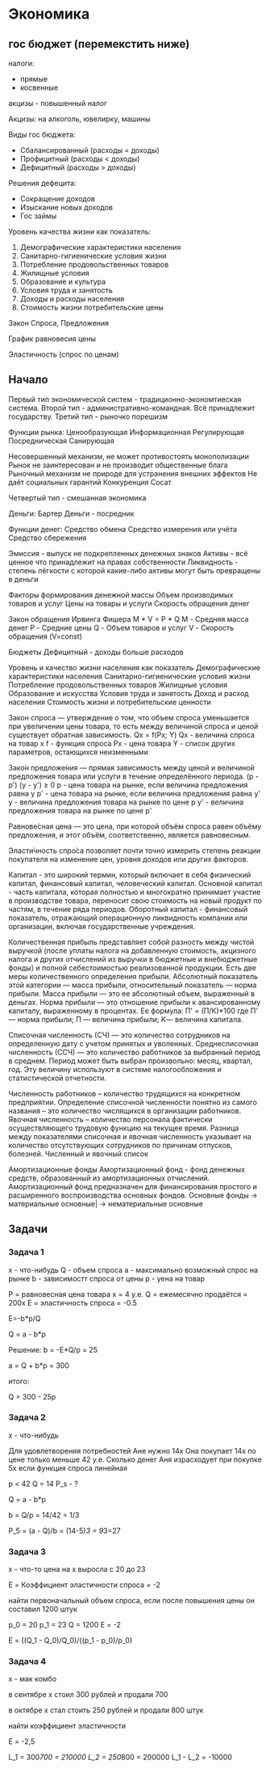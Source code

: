 # Экономика

## гос бюджет (перемекстить ниже)

налоги:

- прямые 
- косвенные

акцизы - повышенный налог

Акцизы: на алкоголь, ювелирку, машины

Виды гос бюджета:

- Сбалансированный (расходы = доходы)
- Профицитный (расходы < доходы)
- Дефицитный (расходы > доходы)

Решения дефецита:

- Сокращение доходов
- Изыскание новых доходов
- Гос займы

Уровень качества жизни как показатель:

1. Демографические характеристики населения
2. Санитарно-гигиенические условия жизни
3. Потребление продовольственных товаров
4. Жилищные условия
5. Образование и культура
6. Условия труда и занятость
7. Доходы и расходы населения
8. Стоимость жизни потребительские цены

Закон Спроса, Предложения

График равновесия цены

Эластичность (спрос по ценам)

## Начало

Первый тип экономической систем - традиционно-экономтиеская система. 
Второй тип - административно-командная. Всё принадлежит государству. 
Третий тип - рыночко порешизм

Функции рынка:
Ценообразующая
Информационная
Регулирующая
Посредническая
Санирующая

Несовершенный механизм, не может противостоять монополизации
Рынок не заинтересован и не производит общественные блага
Рыночный механизм не природе для устранения внешних эффектов
Не даëт социальных гарантий
Конкуренция
Сосат

Четвертый тип - смешанная экономика

Деньги:
Бартер
Деньги - посредник

Функции денег:
Средство обмена
Средство измерения или учёта
Средство сбережения

Эмиссия - выпуск не подкрепленных денежных знаков
Активы - всё ценное что принадлежит на правах собственности
Ликвидность - степень лёгкости с которой какие-либо активы могут быть превращены в деньги

Факторы формирования денежной массы
Объем производимых товаров и услуг
Цены на товары и услуги
Скорость обращения денег

Закон обращения Ирвинга Фишера
M * V = P * Q
M - Средняя масса денег
P - Средние цены
Q - Объем товаров и услуг
V - Скорость обращения (V=const) 

Бюджеты
Дефицитный - доходы больше расходов 

Уровень и качество жизни населения как показатель
Демографические характеристики населения 
Санитарно-гигиенические условия жизни
Потребление продовольственных товаров
Жилищные условия
Образование и искусства
Условия труда и занятость 
Доход и расход населения
Стоимость жизни и потребительские ценности

Закон спроса — утверждение о том, что объем спроса уменьшается при увеличении цены товара, то есть между величиной спроса и ценой существует обратная зависимость.
Qx = f(Px; Y) 
Qx - величина спроса на товар x
f - функция спроса 
Px - цена товара
Y - список других параметров, остающихся неизменными

Зако́н предложе́ния — прямая зависимость между ценой и величиной предложения товара или услуги в течение определённого периода.
(p - p') (y - y') ≥ 0
p -  цена товара на рынке, если величина предложения равна y
p' - цена товара на рынке, если величина предложения равна y'
y - величина предложения товара на рынке по цене p
y' - величина предложения товара на рынке по цене p'

Равнове́сная цена — это цена, при которой объём спроса равен объёму предложения, и этот объём, соответственно, является равновесным.

Эласти́чность спро́са позволяет почти точно измерить степень реакции покупателя на изменение цен, уровня доходов или других факторов.

Капитал - это широкий термин, который включает в себя физический капитал, финансовый капитал, человеческий капитал.
Основной капитал - часть капитала, которая полностью и многократно принимает участие в производстве товара, переносит свою стоимость на новый продукт по частям, в течение ряда периодов.
Оборотный капитал - финансовый показатель, отражающий операционную ликвидность компании или организации, включая государственные учреждения. 

Количественная прибыль представляет собой разность между чистой выручкой (после уплаты налога на добавленную стоимость, акцизного налога и других отчислений из выручки в бюджетные и внебюджетные фонды) и полной себестоимостью реализованной продукции.
Есть две меры количественного определения прибыли. Абсолютный показатель этой категории — масса прибыли, относительный показатель — норма прибыли.
Масса прибыли — это ее абсолютный объем, выраженный в деньгах. Норма прибыли — это отношение прибыли к авансированному капиталу, выраженному в процентах. Ее формула:
П' = (П/К)*100
где П' — норма прибыли; П — величина прибыли; К— величина капитала.

Списочная численность (СЧ) — это количество сотрудников на определенную дату с учетом принятых и уволенных.
Среднесписочная численность (ССЧ) — это количество работников за выбранный период в среднем. Период может быть выбран произвольно: месяц, квартал, год. Эту величину используют в системе налогообложения и статистической отчетности.

Численность работников – количество трудящихся на конкретном предприятии.
Определение списочной численности понятно из самого названия – это количество числящихся в организации работников. 
Явочная численность – количество персонала фактически осуществляющего трудовую функцию на текущее время. Разница между показателями списочная и явочная численность указывает на количество отсутствующих сотрудников по причинам отпусков, болезней.
Численный и явочный список 

Амортизационные фонды
Амортизационный фонд - фонд денежных средств, образованный из амортизационных отчислений. Амортизационный фонд предназначен для финансирования простого и расширенного воспроизводства основных фондов.
Основные фонды -> материальные основные|
-> нематериальные основные


## Задачи

### Задача 1

x - что-нибудь
Q - объем спроса
a - максимально возможный спрос на рынке
b - зависимостт спроса от цены
p - уена на товар

P = равновесная цена товара х = 4 у.е.
Q = ежемесячно продаётся = 200x
E = эластичность спроса = -0.5

E=-b*p/Q

Q = a - b*p

Решение:
b = -E*Q/p = 25

a = Q + b*p = 300

итого:

Q = 300 - 25p

### Задача 2

x - что-нибудь

Для удовлетворения потребностей Ане нужно 14x
Она покупает 14x по цене только меньше 42 у.е.
Сколько денег Аня израсходует при покупке 5x
если функция спроса линейная

p < 42
Q = 14
P_s - ?

Q = a - b*p

b = Q/p = 14/42 = 1/3

P_5 = (a - Q)/b = (14-5)*3 = 9*3=27

### Задача 3

х - что-то
цена на х выросла с 20 до 23

E = Коэффициент эластичности спроса = -2

найти первоначальный объем спроса, если после повышения цены он составил 1200 штук

p_0 = 20
p_1 = 23
Q = 1200
E = -2

E = ((Q_1 - Q_0)/Q_0)/((p_1 - p_0)/p_0)

### Задача 4

х - мак комбо

в сентябре х стоил 300 рублей и продали 700

в октябре х стал стоить 250 рублей и продали 800 штук

найти коэффициент эластичности

E = -2,5

L_1 = 300*700 = 210000
L_2 = 250*800 = 200000
L_1 - L_2 = -10000
